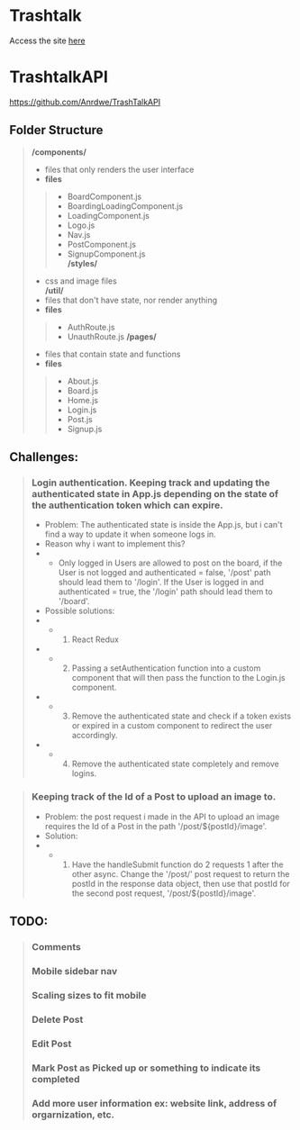 # Trashtalk
Access the site [here](https://trashtalk-pre-redux.netlify.com/)

# TrashtalkAPI
https://github.com/Anrdwe/TrashTalkAPI

## Folder Structure
> <strong>/components/</strong>
> - files that only renders the user interface
> - <strong>files</strong>
>> - BoardComponent.js
>> - BoardingLoadingComponent.js
>> - LoadingComponent.js
>> - Logo.js
>> - Nav.js
>> - PostComponent.js
>> - SignupComponent.js <br>
> <strong>/styles/</strong>
> - css and image files <br>
> <strong>/util/</strong>
> - files that don't have state, nor render anything
> - <strong>files</strong>
>> - AuthRoute.js
>> - UnauthRoute.js
> <strong>/pages/</strong>
> - files that contain state and functions
> - <strong>files</strong>
>> - About.js
>> - Board.js
>> - Home.js
>> - Login.js
>> - Post.js
>> - Signup.js

## Challenges:
>### Login authentication. Keeping track and updating the authenticated state in App.js depending on the state of the authentication token which can expire.
>- Problem: The authenticated state is inside the App.js, but i can't find a way to update it when someone logs in.
>- Reason why i want to implement this?
>- - Only logged in Users are allowed to post on the board, if the User is not logged and authenticated = false, '/post' path should lead them to '/login'. If the User is logged in and authenticated = true, the '/login' path should lead them to '/board'.
>- Possible solutions:
>- - 1. React Redux
>- - 2. Passing a setAuthentication function into a custom <Route> component that will then pass the function to the Login.js component.
>- - 3. Remove the authenticated state and check if a token exists or expired in a custom <Route> component to redirect the user accordingly.
>- - 4. Remove the authenticated state completely and remove logins.

>### Keeping track of the Id of a Post to upload an image to.
>- Problem: the post request i made in the API to upload an image requires the Id of a Post in the path '/post/${postId}/image'.
>- Solution:
>- - 1. Have the handleSubmit function do 2 requests 1 after the other async. Change the '/post/' post request to return the postId in the response data object, then use that postId for the second post request, '/post/${postId}/image'.

## TODO:
>### Comments
>### Mobile sidebar nav
>### Scaling sizes to fit mobile 
>### Delete Post
>### Edit Post
>### Mark Post as Picked up or something to indicate its completed
>### Add more user information ex: website link, address of orgarnization, etc.
